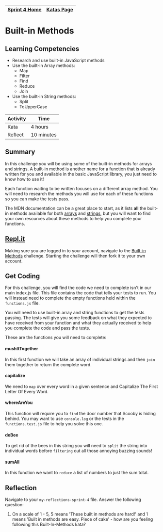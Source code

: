 [Sprint 4 Home](../README.md) | [Katas Page](../js-katas.md)|
---|---|

# Built-in Methods

## Learning Competencies
- Research and use built-in JavaScript methods
- Use the built-in Array methods:
    - Map
    - Filter
    - Find
    - Reduce
    - Join
- Use the built-in String methods:
    - Split
    - ToUpperCase

Activity | Time|
------------|----------|
Kata | 4 hours
Reflect | 10 minutes

## Summary
In this challenge you will be using some of the built-in methods for arrays and strings. A built-in method is another name for a function that is already written for you and available in the basic JavaScript library, you just need to know how to use it!

Each function waiting to be written focuses on a different array method. You will need to research the methods you will use for each of these functions so you can make the tests pass.

The MDN documentation can be a great place to start, as it lists __all__ the built-in methods available for both [arrays](https://developer.mozilla.org/en-US/docs/Web/JavaScript/Reference/Global_Objects/Array) and [strings](https://developer.mozilla.org/en-US/docs/Web/JavaScript/Reference/Global_Objects/String), but you will want to find your own resources about these methods to help you complete your functions.

## [Repl.it](https://repl.it/@devacademy)
Making sure you are logged in to your account, navigate to the [Built-in Methods](https://repl.it/@devacademy/Built-in-Methods) challenge. Starting the challenge will then fork it to your own account.

## Get Coding
For this challenge, you will find the code we need to complete isn't in our main index.js file. This file contains the code that tells your tests to run. You will instead need to complete the empty functions held within the `functions.js` file. 

You will need to use built-in array and string functions to get the tests passing. The tests will give you some feedback on what they expected to have received from your function and what they actually received to help you complete the code and pass the tests.

These are the functions you will need to complete:

#### mushItTogether
In this first function we will take an array of individual strings and then `join` them together to return the complete word.

#### capitalize
We need to `map` over every word in a given sentence and Capitalize The First Letter Of Every Word.

#### whereAreYou    
This function will require you to `find` the door number that Scooby is hiding behind. You may want to use `console.log` or the tests in the `functions.test.js` file to help you solve this one.

#### deBee
To get rid of the bees in this string you will need to `split` the string into individual words before `filtering` out all those annoying buzzing sounds!

#### sumAll
In this function we want to `reduce` a list of numbers to just the sum total.

## Reflection
Navigate to your `my-reflections-sprint-4` file.
Answer the following question:
1. On a scale of 1 - 5, 5 means 'These built in methods are hard!' and 1 means 'Built in methods are easy.  Piece of cake' - how are you feeling following this Built-In-Methods kata? 
